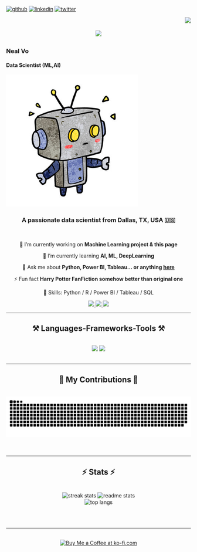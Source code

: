 [<img src='https://cdn.jsdelivr.net/npm/simple-icons@v4.0.0/icons/github.svg' alt='github' height='40'>](https://github.com/nealvo)  [<img src='https://cdn.jsdelivr.net/npm/simple-icons@v4.0.0/icons/linkedin.svg' alt='linkedin' height='40'>](https://www.linkedin.com/in/nealdvo/)  [<img src='https://cdn.jsdelivr.net/npm/simple-icons@v4.0.0/icons/twitter.svg' alt='twitter' height='40'>](https://twitter.com/DuyVo1330075)

<img align="right" src="https://visitor-badge.laobi.icu/badge?page_id=nealvo.nealvo" />

<h1 align="center">
    <img src="https://readme-typing-svg.herokuapp.com/?font=Righteous&size=35&center=true&vCenter=true&width=500&height=70&duration=4000&lines=Hi+There!+👋;+I'm+Neal+Vo!;" />
</h1>

### Neal Vo
#### Data Scientist (ML,AI)
![Data Scientist (ML,AI)](https://github.com/nealvo/nealvo/blob/main/360_F_186820934_OJB7mPlfv4uP4k9D1Emsd5KqU7g1Slxg.jpg)

<h3 align="center">A passionate data scientist from Dallas, TX, USA 🇺🇸</h3>

<br/>

<div align="center">
 
 🔭 I’m currently working on **Machine Learning project & this page**
 
 🌱 I’m currently learning **AI, ML, DeepLearning**

💬 Ask me about **Python, Power BI, Tableau... or anything [here](https://github.com/nealvo/nealvo/issues)**

⚡ Fun fact **Harry Potter FanFiction somehow better than original one**

🤔 Skills: Python / R / Power BI / Tableau / SQL

 </div>
 
<div align="center"> 
  <a href="mailto:deneovo1993@gmail.com">
    <img src="https://img.shields.io/badge/Gmail-333333?style=for-the-badge&logo=gmail&logoColor=red" />
  </a>
  <a href="https://www.linkedin.com/in/nealdvo" target="_blank">
    <img src="https://img.shields.io/badge/LinkedIn-0077B5?style=for-the-badge&logo=linkedin&logoColor=white" target="_blank" />
  </a>
  <a href="https://nealvo.github.io" target="_blank">
     <img src="https://img.shields.io/badge/Portfolio-FF5722?style=for-the-badge&logo=todoist&logoColor=white" target="_blank" /> <!-- sqlite, safari, google-chrome are other good icon options -->
  </a>
</div>

 <hr/>
 
<h2 align="center">⚒️ Languages-Frameworks-Tools ⚒️</h2>
<br/>
<div align="center">
    <img src="https://skillicons.dev/icons?i=react,bootstrap,mui,html,css,vscode,github,figma,tailwind,git,r" />
    <img src="https://skillicons.dev/icons?i=nodejs,python,javascript,typescript,express,firebase,mongodb,c,java,nextjs,mysql,flask" /><br>
</div>

<br/>
<hr/>

<div align="center">
  <h2>🐍 My Contributions 🐍</h2>
  <br>
  <img alt="Snake Eating My Contributions" src="https://raw.githubusercontent.com/nealvo/nealvo/output/github-contribution-grid-snake.svg" />
  <br/><br/><br/>
</div>

<hr/>

<h2 align="center">⚡ Stats ⚡</h2>
<br>
<div align=center>
  <img width=390 src="https://github-readme-streak-stats-salesp07.vercel.app/?user=nealvo&count_private=true&theme=react&border_radius=10" alt="streak stats"/>
  <img width=390 src="https://github-readme-stats-salesp07.vercel.app/api?username=nealvo&count_private=true&show_icons=true&theme=react&rank_icon=github&border_radius=10" alt="readme stats" />
  <br/>
  <img width=325 align="center" src="https://github-readme-stats-salesp07.vercel.app/api/top-langs/?username=nealvo&hide=HTML&langs_count=8&layout=compact&theme=react&border_radius=10&size_weight=0.5&count_weight=0.5&exclude_repo=github-readme-stats" alt="top langs" />
</div>

<br/><br/>

<hr/>

<br/>

<div align="center">
<a href='https://ko-fi.com/V7V4RAK9C' target='_blank'><img height='64' style='border:0px;height:64px;' src='https://storage.ko-fi.com/cdn/kofi1.png?v=3' border='0' alt='Buy Me a Coffee at ko-fi.com' /></a>
</div>

<br/>    
